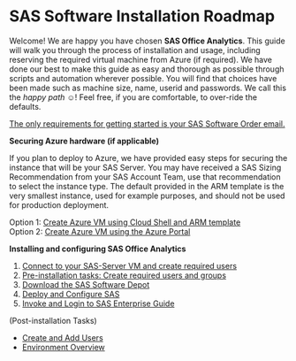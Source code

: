 # SAS Software Installation Roadmap  

Welcome!  We are happy you have chosen **SAS Office Analytics**.  This guide will walk you through the process of installation and usage, including reserving the required virtual machine from Azure (if required).  We have done our best to make this guide as easy and thorough as possible through scripts and automation wherever possible.  You will find that choices have been made such as machine size, name, userid and passwords.  We call this the *happy path* :relaxed:!  Feel free, if you are comfortable, to over-ride the defaults.  
  
<ins>The only requirements for getting started is your SAS Software Order email.</ins>

**Securing Azure hardware (if applicable)**

If you plan to deploy to Azure, we have provided easy steps for securing the instance that will be your SAS Server.  You may have received a SAS Sizing Recommendation from your SAS Account Team, use that recommendation to select the instance type.  The default provided in the ARM template is the very smallest instance, used for example purposes, and should not be used for production deployment.

   Option 1: [Create Azure VM using Cloud Shell and ARM template](Create_Azure_VM_using_Cloud_Shell.md)  
   Option 2: [Create Azure VM using the Azure Portal](Create_VM_using_Azure_Portal.md)

**Installing and configuring SAS Office Analytics**

1. [Connect to your SAS-Server VM and create required users](Connect_to_VM.md)
2. [Pre-installation tasks: Create required users and groups](Pre-Install.md)
3. [Download the SAS Software Depot](Download_the_SAS_Software_Depot.md)
4. [Deploy and Configure SAS](Deploy_and_Configure.md)
5. [Invoke and Login to SAS Enterprise Guide](Enterprise_Guide.md)
   
(Post-installation Tasks)
* [Create and Add Users](Add_Users.md)
* [Environment Overview](Environment_Overview.md)
  
